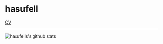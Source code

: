 # hasufell

[CV](./cv.pdf)

---
![hasufells's github stats](https://github-readme-stats.vercel.app/api?username=hasufell&count_private=true&show_icons=true&theme=solarized-dark)

